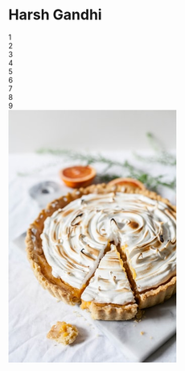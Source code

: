 
<head>
<meta charset="utf-8">
<link rel="stylesheet" href="styles.css">
</head>
<body>
<h1>Harsh Gandhi</h1>
<div class="grid-container">
  <div >1</div>
  <div >2</div>
  <div >3</div>
  <div class="grid-item">4</div>
  <div class="grid-item">5</div>
  <div class="grid-item">6</div>
  <div class="grid-item">7</div>
  <div class="grid-item">8</div>
  <div class="grid-item">9</div>
</div>
<img src="flower.jpg" alt="Pie:)">
</body>



